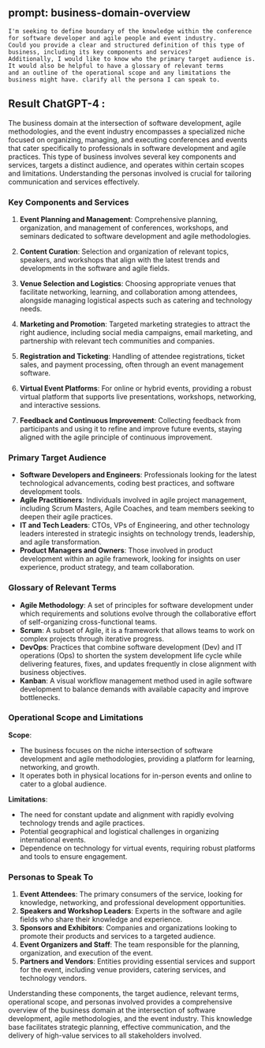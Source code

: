 ## prompt: business-domain-overview 


```
I'm seeking to define boundary of the knowledge within the conference for software developer and agile people and event industry. 
Could you provide a clear and structured definition of this type of business, including its key components and services? 
Additionally, I would like to know who the primary target audience is. It would also be helpful to have a glossary of relevant terms 
and an outline of the operational scope and any limitations the business might have. clarify all the persona I can speak to.
```

## Result ChatGPT-4 :
The business domain at the intersection of software development, agile methodologies, and the event industry encompasses a specialized niche focused on organizing, managing, and executing conferences and events that cater specifically to professionals in software development and agile practices. This type of business involves several key components and services, targets a distinct audience, and operates within certain scopes and limitations. Understanding the personas involved is crucial for tailoring communication and services effectively.

### Key Components and Services

1. **Event Planning and Management**: Comprehensive planning, organization, and management of conferences, workshops, and seminars dedicated to software development and agile methodologies.

2. **Content Curation**: Selection and organization of relevant topics, speakers, and workshops that align with the latest trends and developments in the software and agile fields.

3. **Venue Selection and Logistics**: Choosing appropriate venues that facilitate networking, learning, and collaboration among attendees, alongside managing logistical aspects such as catering and technology needs.

4. **Marketing and Promotion**: Targeted marketing strategies to attract the right audience, including social media campaigns, email marketing, and partnership with relevant tech communities and companies.

5. **Registration and Ticketing**: Handling of attendee registrations, ticket sales, and payment processing, often through an event management software.

6. **Virtual Event Platforms**: For online or hybrid events, providing a robust virtual platform that supports live presentations, workshops, networking, and interactive sessions.

7. **Feedback and Continuous Improvement**: Collecting feedback from participants and using it to refine and improve future events, staying aligned with the agile principle of continuous improvement.

### Primary Target Audience

- **Software Developers and Engineers**: Professionals looking for the latest technological advancements, coding best practices, and software development tools.
- **Agile Practitioners**: Individuals involved in agile project management, including Scrum Masters, Agile Coaches, and team members seeking to deepen their agile practices.
- **IT and Tech Leaders**: CTOs, VPs of Engineering, and other technology leaders interested in strategic insights on technology trends, leadership, and agile transformation.
- **Product Managers and Owners**: Those involved in product development within an agile framework, looking for insights on user experience, product strategy, and team collaboration.

### Glossary of Relevant Terms

- **Agile Methodology**: A set of principles for software development under which requirements and solutions evolve through the collaborative effort of self-organizing cross-functional teams.
- **Scrum**: A subset of Agile, it is a framework that allows teams to work on complex projects through iterative progress.
- **DevOps**: Practices that combine software development (Dev) and IT operations (Ops) to shorten the system development life cycle while delivering features, fixes, and updates frequently in close alignment with business objectives.
- **Kanban**: A visual workflow management method used in agile software development to balance demands with available capacity and improve bottlenecks.

### Operational Scope and Limitations

**Scope**:
- The business focuses on the niche intersection of software development and agile methodologies, providing a platform for learning, networking, and growth.
- It operates both in physical locations for in-person events and online to cater to a global audience.

**Limitations**:
- The need for constant update and alignment with rapidly evolving technology trends and agile practices.
- Potential geographical and logistical challenges in organizing international events.
- Dependence on technology for virtual events, requiring robust platforms and tools to ensure engagement.

### Personas to Speak To

1. **Event Attendees**: The primary consumers of the service, looking for knowledge, networking, and professional development opportunities.
2. **Speakers and Workshop Leaders**: Experts in the software and agile fields who share their knowledge and experience.
3. **Sponsors and Exhibitors**: Companies and organizations looking to promote their products and services to a targeted audience.
4. **Event Organizers and Staff**: The team responsible for the planning, organization, and execution of the event.
5. **Partners and Vendors**: Entities providing essential services and support for the event, including venue providers, catering services, and technology vendors.

Understanding these components, the target audience, relevant terms, operational scope, and personas involved provides a comprehensive overview of the business domain at the intersection of software development, agile methodologies, and the event industry. This knowledge base facilitates strategic planning, effective communication, and the delivery of high-value services to all stakeholders involved.
